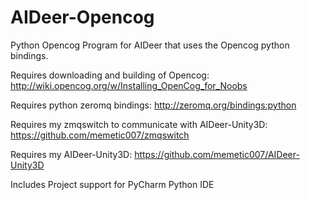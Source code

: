 # AIDeer-Opencog
Python Opencog Program for AIDeer that uses the Opencog python bindings.

Requires downloading and building of Opencog:  http://wiki.opencog.org/w/Installing_OpenCog_for_Noobs

Requires python zeromq bindings:  http://zeromq.org/bindings:python

Requires my zmqswitch to communicate with AIDeer-Unity3D:  https://github.com/memetic007/zmqswitch

Requires my AIDeer-Unity3D:  https://github.com/memetic007/AIDeer-Unity3D

Includes Project support for PyCharm Python IDE
